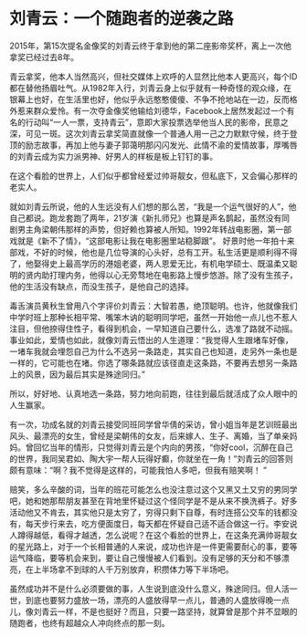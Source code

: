# 刘青云：一个随跑者的逆袭之路

2015年，第15次提名金像奖的刘青云终于拿到他的第二座影帝奖杯，离上一次他拿奖已经过去8年。 

青云拿奖，他本人当然高兴，但社交媒体上欢呼的人显然比他本人更高兴，每个ID都在替他扬眉吐气。从1982年入行，刘青云身上似乎就有一种奇怪的观众缘，在银幕上也好，在生活里也好，他似乎永远憨憨傻傻、不争不抢地站在一边，反而格外惹来群众爱怜。有一次夺金像奖他输给刘德华，Facebook上居然发起过一个有名的行动叫“一人一票，支持青云”，意即大家投票选举他当人民的影帝，民意之深，可见一斑。这次刘青云拿奖简直就像一个普通人用一己之力默默守候，终于登顶的励志故事，再加上他与妻子郭蔼明那闪闪发光、此情不渝的爱情故事，厚嘴唇的刘青云成为实力派男神、好男人的样板是板上钉钉的事。 

在这个看脸的世界上，人们似乎都曾经爱过帅哥靓女，但私底下，又会偏心那样的老实人。 

就如刘青云所说，他的人生远没有人们想的那么苦，“我是一个运气很好的人”，他自己都说。跑龙套跑了两年，21岁演《新扎师兄》也算是声名鹊起，虽然没有同剧男主角梁朝伟那样的声势，但好赖也算被人所知。1992年转战电影圈，第一部戏就是《新不了情》，“这部电影让我在电影圈里站稳脚跟”。 好景时他一年拍十来部戏，不好的时候，他也是几位导演的心头好，总有工开。私生活更是顺利得不得了，他娶得史上最高学历的港姐老婆，两人恩爱无比，有机电学硕士、既温柔又聪明的贤内助打理内务，他得以心无旁骛地在电影路上慢步悠游。除了没有生孩子，他的生活没有缺点，而没生孩子，是他自己的选择。 

毒舌演员黄秋生曾用八个字评价刘青云：大智若愚，绝顶聪明。也许，他就像我们中学时班上那种长相平常、嘴笨木讷的聪明同学吧，虽然一开始他一点儿也不惹人注目，但他捺得住性子，看得到机会，一早知道自己要什么，选准了路就不动摇。事业如此，爱情也如此，就像刘青云悟出的人生道理：“我觉得人生跟堵车好像，一堵车我就会埋怨自己为什么不选另一条路走，其实自己也知道，走另外一条也是一样的，它可能也在堵。你选了哪条路就应该径直走这条路，不要再去想另一条路上的风景，因为最后其实是殊途同归。” 

所以，好好地、认真地选一条路，努力地向前跑，往往到最后就活成了众人眼中的人生赢家。 

有一次，功成名就的刘青云接受同班同学曾华倩的采访，曾小姐当年是艺训班最出风头、最漂亮的女生，曾经是梁朝伟的女友，后来嫁人、生子、离婚，当了单亲妈妈。曾回忆当年的情形，只觉得刘青云是个内向的男孩，“你好cool，沉醉在自己的世界，我同吴君如、陶大宇一帮人玩得好癫，你就坐在一角！”刘青云的回答则颇有意味：“啊？我不觉得是这样的，可能我怕人多吧，但我有赔笑啊！ ” 

赔笑，多么辛酸的词，当年的班花可能怎么也没注意过这个又黑又土又穷的男同学吧，她和她那帮朋友甚至在背地里怀疑过这个怪同学是不是从来不换洗裤子。好多活动他又不肯去，其实他只是太穷了，穷得只剩下自尊，有时连搭公交车的钱都没有，每天步行来去，吃方便面度日，每天都在怀疑自己适不适合做这一行。李安说人蹲得越低，看得才越透，怎么说呢？在这个看脸的世界上，在这条充满帅哥靓女的星光路上，对于一个长相普通的人来说，成功也许是一件更需要耐心的事，要等运气降临，要等机会来到，要让自己慢慢被人们看到。没有足够的天分和不够漂亮，在上半场拿不到球的人千万别放弃，积攒体力等下半场吧。 

虽然成功并不是什么必须要做的事，人生说到底没什么意义，殊途同归。但人活一世，到底也要努力盛放一场，漂亮的人盛放得早一点儿，普通的人盛放得晚一点儿，像刘青云一样，不是也挺好？而且，只要一路坚持，就算曾是那个并不显眼的随跑者，也终有超越众人冲向终点的那一刻。